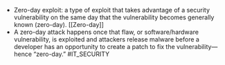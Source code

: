 * Zero-day exploit: a type of exploit that takes advantage of a security vulnerability on the same day that the vulnerability becomes generally known (zero-day). [[Zero-day]]
* A zero-day attack happens once that flaw, or software/hardware vulnerability, is exploited and attackers release malware before a developer has an opportunity to create a patch to fix the vulnerability—hence “zero-day.”
#IT_SECURITY 